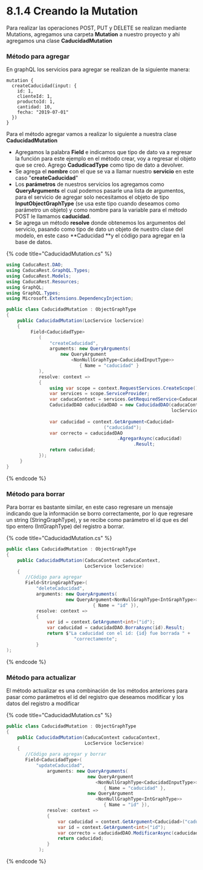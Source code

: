 # 8.1.4 Creando la Mutation

Para realizar las operaciones POST, PUT y DELETE se realizan mediante Mutations, agregamos una carpeta **Mutation** a nuestro proyecto y ahi agregamos una clase **CaducidadMutation**

### **Método para agregar**

En graphQL los servicios para agregar se realizan de la siguiente manera:

```
mutation {
  createCaducidad(input: {
    id: 1,
    clienteId: 1,
    productoId: 1,
    cantidad: 10,
    fecha: "2019-07-01"
  })
}
```

Para el método agregar vamos a realizar lo siguiente a nuestra clase **CaducidadMutation**

* Agregamos la palabra **Field** e indicamos que tipo de dato va a regresar la función para este ejemplo en el método crear, voy a regresar el objeto que se creó. Agrego **CadudicadType** como tipo de dato a devolver.
* Se agrega el **nombre** con el que se va a llamar nuestro **servicio** en este caso "**createCaducidad**"
* Los **parámetros** de nuestros servicios los agregamos como **QueryArguments**  el cual podemos pasarle una lista de argumentos, para el servicio de agregar solo necesitamos el objeto de tipo **InputObjectGraphType** (se usa este tipo cuando deseamos como parámetro un objeto) y como nombre para la variable para el método POST le llamamos **caducidad**.&#x20;
* Se agrega un método **resolve** donde obtenemos los argumentos del servicio, pasando como tipo de dato un objeto de nuestro clase del modelo, en este caso **Caducidad **y el código para agregar en la base de datos.

{% code title="CaducidadMutation.cs" %}
```csharp
using CaducaRest.DAO;
using CaducaRest.GraphQL.Types;
using CaducaRest.Models;
using CaducaRest.Resources;
using GraphQL;
using GraphQL.Types;
using Microsoft.Extensions.DependencyInjection;

public class CaducidadMutation : ObjectGraphType
{
    public CaducidadMutation(LocService locService)
    {
         Field<CaducidadType>
            (
                "createCaducidad",
                arguments: new QueryArguments(
                    new QueryArgument
                        <NonNullGraphType<CaducidadInputType>> 
                           { Name = "caducidad" }
            ),
            resolve: context =>
            {
                using var scope = context.RequestServices.CreateScope();
                var services = scope.ServiceProvider;
                var caducaContext = services.GetRequiredService<CaducaContext>();
                CaducidadDAO caducidadDAO = new CaducidadDAO(caducaContext, 
                                                             locService);
                       
                var caducidad = context.GetArgument<Caducidad>
                                    ("caducidad");
                var correcto = caducidadDAO
                                         .AgregarAsync(caducidad)
                                               .Result;
                return caducidad;
            });
     }
}
```
{% endcode %}

### Método para borrar

Para borrar es bastante similar, en este caso regresare un mensaje indicando que la información se borro correctamente, por lo que regresare un string (StringGraphType), y se recibe como parámetro el id que es del tipo entero (IntGraphType) del registro a borrar.&#x20;

{% code title="CaducidadMutation.cs" %}
```csharp
public class CaducidadMutation : ObjectGraphType
{
    public CaducidadMutation(CaducaContext caducaContext, 
                             LocService locService)
    { 
       //Código para agregar
       Field<StringGraphType>(
           "deleteCaducidad",
           arguments: new QueryArguments(
                      new QueryArgument<NonNullGraphType<IntGraphType>> 
                                { Name = "id" }),
           resolve: context =>
           {
               var id = context.GetArgument<int>("id");
               var caducidad = caducidadDAO.BorraAsync(id).Result;
               return $"La caducidad con el id: {id} fue borrada " +
                         "correctamente";
           }
);
```
{% endcode %}

### Método para actualizar

El método actualizar es una combinación de los métodos anteriores para pasar como parámetros el id del registro que deseamos modificar y los datos del registro a modificar

{% code title="CaducidadMutation.cs" %}
```csharp
public class CaducidadMutation : ObjectGraphType
{
    public CaducidadMutation(CaducaContext caducaContext, 
                             LocService locService)
    { 
       //Código para agregar y borrar
       Field<CaducidadType>(
           "updateCaducidad",
               arguments: new QueryArguments(
                              new QueryArgument
                                 <NonNullGraphType<CaducidadInputType>>
                                    { Name = "caducidad" },
                              new QueryArgument
                                 <NonNullGraphType<IntGraphType>>
                                    { Name = "id" }),
               resolve: context =>
               {
                   var caducidad = context.GetArgument<Caducidad>("caducidad");
                   var id = context.GetArgument<int>("id");
                   var correcto = caducidadDAO.ModificarAsync(caducidad).Result;
                   return caducidad;
               }
            );
```
{% endcode %}
